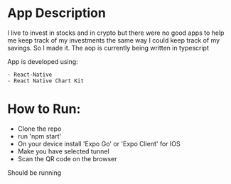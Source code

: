 # App Description

  I live to invest in stocks and in crypto but there were no good apps to help me keep track of my investments the same way I could keep track of my savings.
  So I made it. The aop is currently being written in typescript
  
  App is developed using:
  
    - React-Native
    - React Native Chart Kit
  

# How to Run:

  - Clone the repo  
  - run 'npm start'
  - On your device install 'Expo Go' or 'Expo Client' for IOS
  - Make you have selected tunnel
  - Scan the QR code on the browser
 
Should be running 

